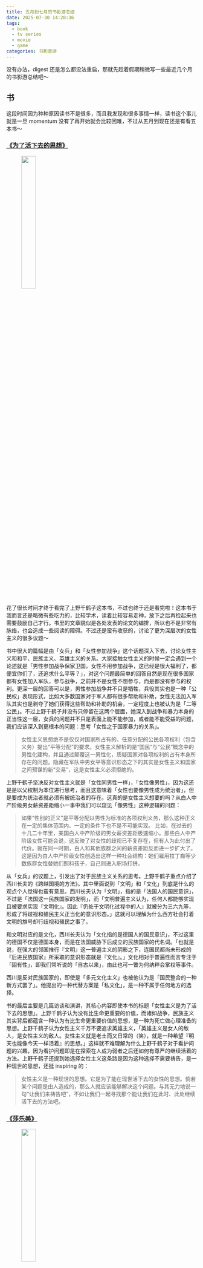 ```yaml
---
title: 五月到七月的书影游总结
date: 2025-07-30 14:28:36
tags:
  - book
  - tv series
  - movie
  - game
categories: 书影音游
---
```


没有办法，digest 还是怎么都没法重启，那就先趁着假期稍微写一些最近几个月的书影游总结吧～

## 书
这段时间因为种种原因读书不是很多，而且我发现和很多事情一样，读书这个事儿就是一旦 momentum 没有了再开始就会比较困难，不过从五月到现在还是有看五本书～

### [《为了活下去的思想》](https://neodb.social/book/2yJs0ePviPUEHLNqtnnlwh)

<figure>
<img src="https://neodb.social/m/book/2022/10/1894336fff-a8a7-46a2-a4b2-65dcffd63579.jpg" width="30%"/>
</figure>

花了很长时间才终于看完了上野千鹤子这本书，不过也终于还是看完啦！这本书于我而言还是略微有些吃力的，比较学术，读着比较容易走神，放下之后再捡起来也需要鼓励自己才行。书里的文章貌似是各处发表的论文的编排，所以也不是非常有脉络，也会造成一些阅读的障碍。不过还是蛮有收获的，讨论了更为深层次的女性主义的很多议题～

书中很大的篇幅是由「女兵」和「女性参加战争」这个话题深入下去，讨论女性主义和和平、民族主义、英雄主义的关系。大家接触女性主义的时候一定会遇到一个论述就是「男性参加战争保家卫国，女性不用参加战争，这已经是很大福利了，都便宜你们了，还追求什么平等？」，对这个问题最简单的回答自然是现在很多国家都有女性加入军队，参与战争，之前并不是女性不想参与，而是都没有参与的权利。更深一层的回答可以是，男性参加战争并不只是牺牲，兵役其实也是一种「公民权」表现形式，比如大多数国家对于军人都有很多帮助和补助，女性无法加入军队其实也是剥夺了她们获得这些帮助和补助的机会，一定程度上也被认为是「二等公民」。不过上野千鹤子并没有只停留在这两个层面，她深入到战争和暴力本身的正当性这一层，女兵的问题并不只是表面上能不能参加，或者能不能受益的问题，我们应该深入到更根本的问题：思考「女性之于国家暴力的关系」。

> 女性主义思想绝不是仅仅对国家所占有的、任意分配的公民各项权利（包含义务）提出“平等分配”的要求。女性主义解析的是“国民”与“公民”概念中的男性化建构，并且通过颠覆这一男性化，质疑国家对各项权利的占有本身所存在的问题。隐藏在军队中男女平等意识形态之下的其实是女性主义和国家之间预谋的新“交易”，这是女性主义必须拒绝的。

上野千鹤子坚决反对女性主义就是「女性同男性一样」，「女性像男性」，因为这还是是以父权制为本位进行思考，而且这意味着「女性也要像男性成为统治者」，但是要成为统治者就必须有被统治者的存在。这真的是女性主义想要的吗？从白人中产阶级男女薪资差距缩小一事中我们可以窥见「像男性」这种逻辑的问题：

> 如果“性别的正义”是平等分配以男性为标准的各项权利义务，那么这种正义在一定的集体范围内、一定的条件下也不是不可能实现。 比如，在过去的十几二十年里，美国白人中产阶级的男女薪资差距极速缩小。那些白人中产阶级女性可能会说，这反映了对女性的歧视已不复存在，但有人为此付出了代价。就在同一时期，白人和其他族群之间的薪资差距反而进一步扩大了。这是因为白人中产阶级女性创造出这样一种社会结构：她们雇用拉丁裔等少数族群女性替她们照料孩子，自己则进入职场打拼。

从「女兵」的议题上，引发出了对于民族主义关系的思考。上野千鹤子重点介绍了西川长夫的《跨越国境的方法》。其中里面说到「文明」和「文化」到底是什么的观点个人觉得也蛮有意思。西川长夫认为「文明」，指的是「法国人的国民意识」，不过是「法国这一民族国家的发明」，而「文明普遍主义认为，任何人都能够实现且被要求实现『文明化』。因此『仍处于文明化过程中的人』就被分为三六九等，形成了将歧视和殖民主义正当化的意识形态。」这就可以理解为什么西方社会打着文明的旗号却行歧视和殖民之事了。

和文明对应的是文化，西川长夫认为「文化指的是德国人的国民意识」，不过这里的德国不仅是德国本身，而是在法国威胁下后成立的民族国家的代名词。「也就是说，在强大的邻国推行『文明』这一普遍主义的阴影之下，连国民都尚未形成的『后进民族国家』所采取的意识形态就是『文化』。」文化相对于普遍性而言专注于「固有性」，即我们常听说的「自古以来」，由此也可一瞥为何纳粹会掌权等事件。

西川是反对民族国家的，即使是「多元文化主义」也被他认为是「国民整合的一种新方式罢了」。他提出的一种代替方案是「私文化」，是一种不属于任何地方的选择。

书的最后主要是几篇访谈和演讲，其核心内容即使本书的标题「女性主义是为了活下去的思想」。上野千鹤子认为没有比生命更重要的价值，而诸如战争，民族主义其实背后都蕴含一种认为有比生命更重要价值的思想，是一种为死亡做心理准备的思想。上野千鹤子认为女性主义千万不要追求英雄主义，「英雄主义是女人的敌人，是女性主义的敌人。女性主义就是老土而又日常的（笑），就是一种希望『明天也能像今天一样活着』的思想。」这样就不难理解为什么上野千鹤子对于看护问题的兴趣，因为看护问题即是在探索在人成为弱者之后还如何有尊严的继续活着的方法。上野千鹤子还提到她选择女性主义这条路是因为这种选择不需要祷告，是一种现世的思想，还挺 inspiring 的：

> 女性主义是一种现世的思想。它是为了能在现世活下去的女性的思想。倘若某个问题是由人造成的，那么人就应该能够解决这个问题。与其无力地说一句“让我们来祷告吧”，不如让我们一起寻找那个能让我们在此时、此处继续活下去的方法吧。

### [《莎乐美》](https://neodb.social/book/2dtDDAFJllAixMoS0z1vGg)

<figure>
<img src="https://neodb.social/m/book/2021/09/15659031ee-8b81-49d9-b3ca-bc4b0011bc44.jpg" width="30%"/>
</figure>

看这本的契机是要去大都会歌剧院看同名歌剧，就想着先提前看一下王尔德的剧本，对故事梗概有一个了解。此前对莎乐美的了解都是从绘画作品来的，听说过她在圣经中的故事：

先知约翰因指责希律王娶其兄腓力之妻希罗底一事「不合理」而入狱。希律王于生日之时因希罗底之女一舞欢喜，起誓满足其任何心愿。受其母所使，希罗底之女要求希律王砍下约翰的头颅。根据史学家弗拉维厄斯·约瑟夫斯的记叙，该女名为「莎乐美」。

在王尔德的剧本中，受母亲指使的情节改为莎乐美对信仰坚定的约翰从好奇转为爱慕，但约翰对她非常鄙视，爱而不得的她最终通过给希律王跳舞得到了约翰的头，她得以亲吻到约翰的嘴唇。她的「爱」当然是病态的，但是这悲剧的背景是莎乐美一直在被各种男人觊觎，她终于得以在约翰面前成为一个主体，但最终她只能通过极致的占有来满足她的愿望。

不得不说这个戏剧的情节以我个人的审美是觉得有点太 drama 了，但是读完还是觉得大受震撼。此处也稍微说两句歌剧的观感：第一次去大都会歌剧院，我跟朋友就如乡下人进城一样对布景、道具各种大受震撼，除去舞台效果而言，个人非常喜欢把「七层纱之舞」改编成从小到大的七个不同年龄的莎乐美跳舞，舞蹈也影射了她从小生长的环境对她造成的伤害，有一点精神分析的感觉，整个舞蹈编排也不是像剧本中说的那种妖异魅惑，充溢着欲望的气息，反而是有一些邪典，但是这改编让人觉得非常合适，更有深意了。

<figure>
<img src="https://ooo.0x0.ooo/2025/07/31/OYI39I.jpg"/>
<figcaption> Met Opera 《莎乐美》谢幕照片 
</figcaption>
</figure>


### [《女巫》](https://neodb.social/book/0nyP2AnINjZgv8P0LPXQz6)

<figure>
<img src="https://neodb.social/m/book/2021/11/02b16c425f-55ee-470b-8ce2-1dd16de1ccec.jpg" width="30%"/>
</figure>

看不下去书的时候就喜欢看一点儿童文学。罗尔德·达尔的儿童文学总是有一些悲剧色彩的，这本也不例外。这本书里的女巫是个专杀小孩的反面角色，故事中的主角小男孩不幸一次闯入了女巫的集会，偷听到她们消灭小孩的可怕计策，还被她们变成了老鼠。但是小男孩和很爱他的姥姥一起商量了计策成功地阻止了女巫的阴谋，虽然自己变成了老鼠，但是却拯救了其他的孩子。个人非常喜欢结尾，并没有奇迹发生——小男孩还是老鼠的形态，但是他和姥姥有这样惆怅又有些温暖的对话：

> “老鼠可以活多久？”
“啊，我一直在等你问我这句话。”
“你说呢，我们老鼠可以活多久？”
“如果你真想知道，恐怕老鼠活不了很久。”
“有多久？”
“一只普通的老鼠只活三年，但你不是一只普通的老鼠，大概是九年。”
“好！这是我听到的最好的消息了。”
“你为什么这样说？”
“因为我不想活得比你久，别人照顾我，我可受不了。”
  
> “姥姥，你多大岁数了？”
“八十六岁。”
“你会再活八九年吗？”
“会的。只要运气好。”
“你得活，因为到那时我将是一只很老的老鼠，你是一位很老的姥姥，再过不久，我们就一起死掉。”
  
> “我的宝贝，你真不在乎以后一直做老鼠吗？”
“我根本不在乎。只要有人爱你，你就不会在乎你是什么，或者你是什么样子。”

虽然主角小男孩自幼便是孤儿，还被变成了老鼠，但是姥姥的爱让他很幸福。文中还有一个被变成老鼠的小男孩就没有这么幸运了，他的爸妈虽然很有钱，但是很势利，看不起别人，对自己的孩子也很尖酸刻薄，姥姥耐心地解释他们的儿子变成了老鼠，但是他们完全不相信，相反很嫌弃他，可能他们的儿子最后就被父母当作老鼠弄死了吧……罗尔德·达尔的故事还是一如既往的可以让人思考很多～

### [《风与树的歌》](https://neodb.social/book/6pF2lfEv1N1UM6Bp5P4WHk)

<figure>
<img src="https://neodb.social/m/book/2021/09/20cfb4b4ad-b8a1-48ff-a877-dd2ad545cee4.jpg" width="30%"/>
</figure>

读书会一起读的书！也是我第一次为读书会选书，讨论的时候每一篇大家都有细细讨论，都有很多不同的理解，非常开心～

个人也非常喜欢这部短片童话集，太有想象力了！而且塑造出来的世界非常晶莹剔透，就像一个个水晶球一样～不过大多数篇目都有一种淡淡的忧伤，符合日本作家刻板印象（？个人最喜欢的是最后一篇《谁也不知道的时间》，以下有剧透：

青年渔民良太遇见了一只活了200年的大乌龟。大乌龟觉得生活无聊，「没有一点有意思的事，但是有用不完的时间」，于是他将自己的寿命分给良太，让他的一天变成25小时，而且只有他能察觉这多了的一小时。良太用多了的一小时练习打太鼓，希望在夏祭上一出风头。在这多出的一小时中，良太认识了一位少女沙千子，原来她也和大乌龟做过交易，以探望自己生病的母亲。但是她的母亲后来去世了，她在归途中坠入海中，被困在了这多出的一小时中。良太请求大乌龟把沙千子送回现实，于是乌龟把自己剩余的生命在夏祭夜晚分给了村子里所有人，大家在良太的大鼓声中疯狂了一夜，在这多余的时间都被用完后乌龟死了，沙千子回到了现实。

每一篇都在感慨她怎么有如此清奇的想象力！真是我等普通人只能仰望的能力啊！

### [《皆大欢喜》](https://neodb.social/book/0XicvqZrOe4jochFcwXXYn)


<figure>
<img src="https://neodb.social/m/book/2021/11/01ddb5007e-1de7-47b4-a9f0-314e414825a1.jpg" width="30%"/>
</figure>

今年的 Shakespeare on the Common，一边看剧一边对着读完的～剧情经不起推敲啦，结局就是大家都结婚啦（感觉莎士比亚喜剧很多就是大家都结婚了，悲剧很多就是大家都死了😂）！但制作非常有趣幽默诙谐，有很多唱歌跳舞的环节，很容易让人 get 到这个剧其实就是大家一起开开心心热热闹闹，充满青春气息～不过译文的风格是文绉绉的，有时候有点出戏😂比如台上唱着 hey ho，一看中文译文是「噫嘻呼」😂在总体的欢乐氛围下，杰奎斯经常的、突如其来的哲学感悟单独拎出来看个人都挺喜欢的（比如很有名的那个人的七个阶段，见下引用），但每次都是他突然感慨一通，然后别人就跟没听见一样，转头继续欢乐😂心疼他一秒钟～俩姐妹以及扮装完的罗瑟琳和奥兰多其实还蛮queer的🤔

> 全世界是一个舞台，所有的男男女女不过是一些演员；他们都有下场的时候，也都有上场的时候。一个人的一生中扮演着好几个角色，他的表演可以分为七个时期。最初是婴孩，在保姆的怀中啼哭呕吐。然后是背着书包、满脸红光的学童，像蜗牛一样慢腾腾地拖着脚步，不情愿地呜咽着上学堂。然后是情人，像炉灶一样叹着气，写了一首悲哀的诗歌咏着他恋人的眉毛。然后是一个军人，满口发着古怪的誓，胡须长得像豹子一样，爱惜着名誉，动不动就要打架，在炮口上寻求着泡沫一样的荣名。然后是法官，胖胖圆圆的肚子塞满了阉鸡，凛然的眼光，整洁的胡须，满嘴都是格言和老生常谈；他这样扮了他的一个角色。第六个时期变成了精瘦的趿着拖鞋的龙钟老叟，鼻子上架着眼镜，腰边悬着钱袋；他那年轻时候节省下来的长袜子套在他皱瘪的小腿上显得宽大异常；他那朗朗的男子的口音又变成了孩子似的尖声，像是吹着风笛和哨子。终结着这段古怪的多事的历史的最后一场，是孩提时代的再现，全然的遗忘，没有牙齿，没有眼睛，没有口味，没有一切。

<figure>
<img src="https://ooo.0x0.ooo/2025/07/31/OYIwUD.jpg"/>
<img src="https://ooo.0x0.ooo/2025/07/31/OY3MyF.jpg"/>
<figcaption> Shakespeare on the Common 《皆大欢喜》剧照</figcaption>
</figure>

## 游戏
### [《巴别塔圣歌》](https://neodb.social/game/7HMaOPt7BBbNO0VYPFRvic)

<figure>
<img src="https://neodb.social/m/item/doubangame/2024/07/16/ba3fe33b-9892-4830-8152-371db9d59dc0.jpg" width="30%"/>
</figure>

好喜欢好喜欢好喜欢！在攻略帮助下十二小时通关🤣

画面音乐都很符合我的胃口，破译语言的设计也是第一次玩好有新意（就是有些字符真的太难认了，我都看晕了🤣）。除了通过和别人互动，通过他们的动作、语气，还有看图说话之类的设计来破译语言，还有罗塞塔石碑的设定，真是非常语言学了！而且最后的结局太感人了😭😭😭

{% fold info @以下有可能略影响游戏体验的剧透！ %}

高塔上有五个民族：信徒，战士，诗人，学者，和隐士。高塔由隐士一族创建，不同民族的人依次落户，生活在塔的不同楼层，隐士一族为各族建立了交流的通道方便沟通。但是随着时间的流逝，各族之间产生了隔阂，比如战士认为信徒是不洁之人，诗人觉得自己有文化鄙视战士，而隐士一族选择了逃避，带上类似于 VR 头盔类似的设备，把自己「放逐」到虚拟世界中，任凭巴别塔衰落。而我们，也就是主角，是一个被一位隐士创造出来的救世者，目标是掌握各族的语言，帮助他们沟通，重新复活高塔。

游戏设计非常巧妙，五个民族似乎对应着人类历史发展的不同阶段：古希腊时代，冷兵器时代，文艺复兴，工业革命，信息时代，每个族的语言文字也非常有特色，信徒的文字看起来很朴实，语法也不复杂，战士的文字看起来硬邦邦的就像兵器一样，诗人的文字看起来有点像波斯文，弯弯绕绕就如诗歌一样，炼金术士的文字看起来像星图，而隐士的文字充满科技感。

{% endfold %}

{% fold info @以下有可能非常影响体验的剧透！！！打算玩的朋友慎点！ %}

虽然看起来非常不一样，但是他们的语言中都有代表着「最高价值」的词，信徒们信仰的「神」，战士坚守的「天责」，诗人追求的「美」，学者探索的「转化」，隐士们沉迷的「放逐」，在最终的结尾发现他们是一个三角双锥在二维平面不同的投影！太令人震撼了！这何尝不是现实世界中也在发生的事呢！

<iframe src="//player.bilibili.com/player.html?isOutside=true&aid=114941998669747&bvid=BV1XG8BzXERv&cid=25833314939&p=1&autoplay=0" scrolling="no" border="0" frameborder="no" framespacing="0" allowfullscreen="true" width="100%" height="400"></iframe>

{% endfold %}

唯一就是比我想象的要考验操作，某些地方有点烦人……还有就是太容易迷路了！虽然有这些吐槽，但是整个游戏的玩法设计到美学设计都长在我的点上，非常享受！最后放点游戏截图纪念一下吧哈哈哈～

{% gi 7 %}
  ![](https://ooo.0x0.ooo/2025/07/31/OY3Od6.jpg)
  ![](https://ooo.0x0.ooo/2025/07/31/OY35El.jpg)
  ![](https://ooo.0x0.ooo/2025/07/31/OY3WRs.jpg)
  ![](https://ooo.0x0.ooo/2025/07/31/OY3qeb.jpg)
  ![](https://ooo.0x0.ooo/2025/07/31/OY3oaP.jpg)
  
  ![](https://ooo.0x0.ooo/2025/07/31/OY3BIg.jpg)
  
  ![](https://ooo.0x0.ooo/2025/07/31/OY3UhB.jpg)
{% endgi %}

### [《机械迷城》](https://neodb.social/game/6RigL36qqJ0tEMy9fCV0R3)

<figure>
<img src="https://neodb.social/m/item/doubangame/2024/07/16/f74c6ae8-9c3a-4491-93ca-6168ebc9f998.jpg" width="30%"/>
</figure>

读博的时候开始玩的游戏，中间卡在一关很久就没玩下去，7年后终于通关了哈哈哈！画面和谜题都非常精巧，但是玩完看评论才意识到原来还是一个「解救公主」的叙事！都机器人了为什么还有男女……但是还是很喜欢这个游戏的～

## 影视作品
发现今年除了一篇 weekly digest 以外一直没有总结自己影视作品的摄入，此处稍微总结一下今年开始到现在看过的一些影视作品吧～有点多就分梯队简要写一下～

### 很好看！👍
#### 纪录片
- [《寻色中国》](https://neodb.social/tv/season/2otfsggO0MAHZ6POVEe2uc)：陈晓卿团队拍摄的非美食纪录片哈哈哈哈～非常喜欢！打开新世界的大门～以前没有太关注过色彩是哪里来的，好有趣～私以为好的作品就是会让人开启一个新的看世界的角度～
- [《动物的秘密生活》](https://neodb.social/tv/season/5waylnHFrN3NiEl8E7IdtT)：Apple TV 的纪录片，非常好看！每一集都有动物生活的一个主体，比如住房，觅食，繁殖，怎么保护自己等等，大自然真是太奇妙啦～每一集结尾还有一个片段展示团队是如何拍摄到这些珍贵画面的，野生动物摄影果然是纪录片的桂冠，太难了！

#### 电影
- [《猫猫的奇幻漂流》](https://neodb.social/movie/1UKRbng4exUWF9VlZlsxR4)：也是去年很出名的一部～无人类版诺亚方舟，感觉很适合做成一个游戏也～后来了解到是 Blender 做的，可能这就是为什么有一些游戏感？生命还是很残酷的～不过如果能碰到全程carry的卡皮巴拉还有鹭鹰（长得好像福克斯啊），还有不同流合污的拉布拉多，就没有那么那么遭
- [《孔雀》](https://neodb.social/movie/5s4mCpnOpK1ZJtFNUUyBgw)：第一次和朋友参加 Boston Independent Film Festival，看了这部德语篇，爆笑啊！处处讽刺中产生活之虚伪（以后有点点无法直视mid century modern装修风格了……😂

#### 电视剧/动漫
- [《百年孤独》](https://neodb.social/tv/season/5XNZfs5lya1GSt5zdRjhzx)：开始看这部剧的时候我还没有读《百年孤独》的原著，觉得整个画面、氛围有一种很奇特的感觉。看了一半在一个生病的机会听完了有声书，在了解了书的内容之后回来接着看觉得的确是非常好的改编！期待第二季～
- [《宝可梦礼宾部》](https://neodb.social/tv/season/7Vt41PU6Mxt9BxxfLLUOpD)：超级可爱，超级治愈，心情不太好的时候就来看这部吧～
- [《葬送的芙莉莲》](https://neodb.social/tv/season/5pbd4BxJ5TYmRhqDaWMYoD)：听说这部动漫有段时间了，终于看啦～和 R 同学隔空一起看，非常上头哈哈哈～得非常克制才能避免 binge 呢！喜欢里面的每一个人物，和同伴的冒险，告别和回忆，很有滋味～

### 蛮好看～😊
#### 纪录片
- [《香蕉启示录》](https://neodb.social/movie/4Avw3z1yTts33XKtQHQh0e)：准备[Serendipedia 香蕉](https://www.xiaoyuzhoufm.com/episode/6813ddcfd27e2d14692fa32f)那集看的资料，讲述的是 Tellez vs Dole Company 这个案子，即尼加拉瓜工人诉多乐公司使用已知会对人体造成伤害的农药，希望获得赔偿的案子。片子拍的时候还是暂时赢了的，结果后来又被推翻了……（多乐说尼加拉瓜的工人们造假，不过看到有文章写为了说他们造假多乐买通了一些人……）后来多乐还告了原告的律师，甚至告了这个片子的导演。。。百感交集啊
- [《欧罗巴的梦魇》](https://neodb.social/movie/11lLiyppmsVad9iQW4PqJC)：同名书籍的纪录片，主要讲的是二战中纳粹的艺术掠夺，内容非常翔实，不过在现在这个快节奏时代可能会觉得有点闷。为了准备 [Serendipedia 艺术盗窃案](https://www.xiaoyuzhoufm.com/episodes/67d84bfb4e49c8b5500f7042)那期看的～

#### 电影
- [《昨日青春》](https://neodb.social/movie/79wDiVo2B2pzXmWV6YE1SA) ：也是 Boston Independent Film Festival 看的电影，是坂本龙一的儿子拍的。蛮好看，高中生对抗不公平的制度，很青春热血但又处处反应社会现实，唯一不太「满意」的就是怎么这么顺利就 happy end了……现实可不是这样啊……（不过我这么说感觉也是蛮犬儒的……
- [《一部未完成的电影》](https://neodb.social/movie/31Emt5g7KlZQd14XWHYXCh) ：同 Boston Independent Film Festival，文盲的我是第一次看娄烨，所以没有任何期待或对比，看下来觉得蛮不错的，可以在不同的层次上理解「未完成」。疫情期间的视频看得有点 trauma，好像听到了影厅里的啜泣声，但联想到现实里这些视频基本上都很快销声匿迹，以及回首那几年就和消失了一样，那 trauma 就 trauma 吧，至少提醒我们真实是什么。自己最难受的那段其实是男主和妻子在男主被困期间的通话，「什么时候才能回家」，「就想跟家人吃顿晚饭」，「为什么我们老是遇到这样的事情」，就想起来 R 同学刚被签证困在加拿大，后来又知道被拒签那会儿（不过现在也适应了😂感谢人类进化出来的超绝适应力）。黑暗中微弱手机亮光的镜头估计大家也都很有感触吧～
- [《帕丁顿熊3:秘鲁大冒险》](https://neodb.social/movie/6AU1UtRFDD46uTZewsiNxO)：看的免费 screening 哈哈哈～ 熊就是最可爱的！但居然都可以影射移民问题🥲但不管熊就是最可爱的！然而帕丁顿熊都有英国护照了，我也想有哈哈哈～
- [《法式火锅》](https://neodb.social/movie/4TEJdLO9jLQg5yrsDPfbBz)：朋友 Z 来波士顿玩的时候一起看的～一部来自过去旧时光的片子，有一种油画的质感，吃的也都看着蛮有食欲的～虽然关键两处情节都被我猜到了，但还蛮好看的～一起研究热爱的东西真不错😌（不过到底是谁洗这么多锅碗瓢盆……后来还了解了一下两位主演的八卦hhh
- [《工作细胞真人版》](https://neodb.social/movie/1XSxcT7MgKKIywaMuWNosM)：感冒期间看，提醒自己要感谢身体里 的细胞们又辛苦的工作了一波～刚开始看的时候觉得在大型迪士尼里 cosplay 有点尴尬（还是那种人特别多的迪士尼），但是看到后面就习惯了哈哈哈～虽然可能还是更喜欢动漫版吧！内急那段真的是爆笑😂后面白血病的剧情看得我好揪心，用极光表示放疗真的是一种残忍的美丽啊……还是很有想象力的～～～以及这个电影得要多少群演呀，人真的好多！

#### 电视剧/动漫
- [《热点》](https://neodb.social/tv/season/0cWKhKlv9MrENUfyw8J2tM) ：笨蛋节奏新作，喜欢！好多关于日常生活annoyance的描述哈哈哈哈～比如在车上掏出手机想拍照，刚掏出来想拍的风景就没有了！！！直拍大腿呀！
- [Miss Austen](https://neodb.social/tv/season/646Wf4dPDDwXWcuLDEEAFC)：BBC 的英剧，好感人～虽然是有虚构成分的故事，从简奥斯汀的姐姐卡桑德拉的角度，通过书信回忆过去的时光，同时还处理了一个好友孩子的事情，充分展现姐妹情深和女性互助关系～虽然很多人不满卡桑德拉把很多简的书信都烧了，但感觉一定程度也能理解吧……想看一看还留存的简奥斯汀的书信～～
- [《各自孤独的美食家》](https://neodb.social/tv/season/1mU5mcZcjR7QwclBgAHtHo) ：感谢陪伴我十二顿饭🙏🙏🙏这次的形式个人还挺喜欢的，扩大了世界的感觉，也认识到了很多职业～印象最深的是花卡车司机，太拉风了哈哈哈哈～不过不得不说还是叔吃的最香
- [《幸运星》](https://neodb.social/tv/season/1waTi7XuRcKm6ERxLsHlCF)：朋友推荐，第一次看这种不太有主线剧情（？的动漫🤔一开始有点 get 不太到，到后面觉得还不错～～～

#### 综艺
- [《闪耀吧！大运河》](https://neodb.social/tv/season/3yO9ZaHKCZgVQyEVrYXh5n)：过滤掉总在背景中的「大国自豪感」这个节目还是蛮有趣的，学到很多关于大运河知识～比较喜欢段志强（就是冲他看的！）和最后两期才来的张谨
- [《克拉克森的农场第四季》](https://neodb.social/tv/season/29yDr1XAcc9uAfRpHVDlDX) ：喜欢 Harriet！虽然年轻，但是做事特别利落，而且还在 Tik Tok 上为从事农业的女性宣传～要是常驻就好了！His cheerfulness 一如既往的靠谱！这一集的主线是克拉克森想开酒吧，开酒吧真是事儿太多了………那俩没太明白来干嘛的经理（？）真的不是骗子？（感觉他们是被 fire 的吧……？为最后一期Simon说的话多加一星: "The thing you have to learn about being a farmer, Jeremy, is that if you want to preserve a modicum of sanity, you don't ask questions that you don't want to know the answer to. Just concentrate on next year's potential." 😭
- [《是女儿是妈妈第二季》](https://neodb.social/tv/season/7gyGP2ObESkr3cM3INcHmf)：节目刚开始的时候黄圣依的妈妈讨论热度很高，很多人说什么原来她妈妈就是杨子之类的，其实我看到后面觉得她妈其实还蛮不错的……比杨子强多了……感觉李嘉格那一对母女更难一点……蛮不错的节目，我妈好像也看了😂但感觉不是很适合有母女关系 trauma 的人看……

### Mixed Feeling 🤔
#### 纪录片
- [《孤岛之歌》](https://neodb.social/tv/season/6AFLw1up0dvlAhTOP1VvyF)：朋友推荐～还算有点意思，不同年龄、不同职业、不同地区的独居女性故事～感觉跟我之前看的纪录片都蛮不一样的～不过俗人如我，觉得有的地方有点太「飘忽」😂感触最深的是第三集的奶奶，经历了这么多痛苦没有倒下晚年还在努力学英语，真的是「看清生活的真相之后，依然热爱生活」

#### 电影
- [《钟楼怪人》](https://neodb.social/movie/7kB9S42IG35JGMtQZGNsH7)：《巴黎圣母院》的迪士尼动画改编，居然能把大坏蛋队长写成一个好人我也是有点惊讶……如此正能量的改编不愧是迪士尼……不过可以练练歌😂
- [《秘密会议》](https://neodb.social/movie/0R6GlO5GjtgVlx5xdNGsuk)：也是 Z 来玩的时候一起看的，当时正逢教宗方济各去世，正在选新的教宗。画面不错，伏地魔不错，情节有点难评🤔

#### 电视剧
- [《苦尽柑来遇见你》](https://neodb.social/tv/season/6B98XswtcvOrScZd4AC5qt)：YQ 来玩的时候一起开始看的，中间一度看不下去……后面又好看了点，比较有感触的是母女父女关系的部分。但感觉有些message有点奇怪（比如这个中文译名的message），就好像还是在说一个好男人的重要性？个人最喜欢的部分是海女们一起互相帮助生活的情节，温暖可爱～
- [《幸福就是吃饭睡觉等待》](https://neodb.social/tv/season/60lDloFcf4aX5ogPpSlEmX)：日系治愈，主人公生了自身免疫病，要一辈子和这个病一起生活。这个病给她的生活带来了翻天覆地的变化，曾经有一份光鲜工作的她因为很容易累无法全职工作，只得辞工做兼职，继而导致生活拮据，心情不好等等。这部剧可以说展现了一个人如何把自己从泥沼中拉出来的过程，还蛮温暖的，也会想起自己生病的那段时间～有点奇怪的是疑似在推广药膳？当然好好吃饭我是认同的啦，但是药膳我就不是很知道了……比较喜欢的是她的邻居：一个老太太和一个她孙子年纪的「陌生男人」一起搭伙过日子，探索了家庭新形式～而且看起来和《团地的两人》在一个团地耶～
- [《Severance 第二季》](https://neodb.social/tv/season/2iGcyQRlEuz7fvMuAIlsKK)：这季刚开始感觉还不错，中间有些部分就有些无语了……尤其是各种感情线………………我真的不想看什么三角恋四角恋的戏码啊……还有有些地方就是故意故弄玄虚……那个 Ms Cobel 说话太太太太慢了啊！最困惑的是那个 reintegration，铺垫老半天终于做了，结果最后说没用？？？？？？然后那个 Regabi就此消失？你最好第三季给我讲清楚……anyway还算是蛮好看的剧，虽然明显不如第一季了……

### 不太推荐 😑
#### 纪录片
- [《爱乐唯她：纽约爱乐首位女团员》](https://neodb.social/movie/7ZSmUjdAq9YCALv1Y0l7Ab)：有意思的人物！但是无比混乱的片子……如果你把它包装成小红书视频《我传奇婶婶的退休生活》我觉得OK，如果你说是 The Only Girl in the Orchestra， well我想看到更多

#### 电视剧
- [《芭蕾之星》](https://neodb.social/tv/season/3R54IqOmDFnr1I044dxePB) ：补了一天手帐顺便看完～的确不太行……冲着 Gilmore Girls 和麦瑟尔夫人的团队而来，但是败兴而归！都啥年代了为什么还要看天才就很暴躁的设定lol 要不是个人很喜欢男主那个演员（麦瑟尔夫人里的时候就有点 hold 不住 Lenny Bruce）就弃了😂除了这个加分以外，舞蹈找的专业演员来跳加一分（的确演员本身尤其是法国那边的那个男主真的太不像芭蕾舞演员了），还有 Met Opera取景加一分
- [《化学课》](https://neodb.social/tv/season/5o6w51cDmlkGLDXXdgpGBc)：个人不是很推荐…基本可以说只有中间两集比较好看……前面在怀念过去的恋爱时光，最后两集老中青三代女性一起缅怀死去的男的……我想看女主是怎么从一个有毒家庭逃出来去读化学博士的啊！我想看邻居Harriet成为律师啊！我可以接受小女儿对自己爸爸是谁好奇所以去探究，但是不接受结尾变成了祖母怀念儿子，妈妈怀念男友啊！衣服家庭装修好看～

---
好啦，最近消费的一些书影游就总结到这里啦～大家最近都看了/听了/学了什么好玩的东西呢？在评论里留言一起交流吧～

